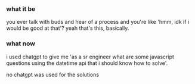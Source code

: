 ### what it be

you ever talk with buds and hear of a process and you're like 'hmm, idk if i would be good at that'? yeah that's this, basically.

### what now

i used chatgpt to give me 'as a sr engineer what are some javascript questions using the datetime api that i should know how to solve'.

no chatgpt was used for the solutions
